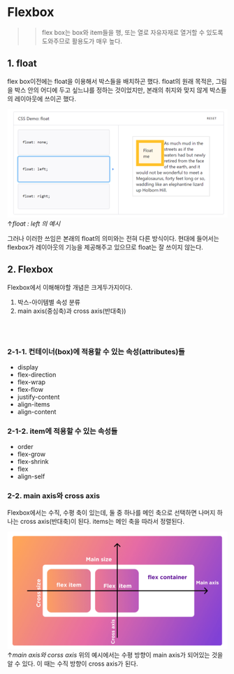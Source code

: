 # Flexbox
>> flex box는 box와 item들을 행, 또는 열로 자유자재로 열거할 수 있도록 도와주므로 활용도가 매우 높다.

## 1. float  
flex box이전에는 float을 이용해서 박스들을 배치하곤 했다. float의 원래 목적은, 그림을 박스 안의 어디에 두고 싶느냐를 정하는 것이었지만, 본래의 취지와 맞지 않게 박스들의 레이아웃에 쓰이곤 했다.

![float:left](./05-float.png)
↑*float : left 의 예시*  

그러나 이러한 쓰임은 본래의 float의 의미와는 전혀 다른 방식이다. 현대에 들어서는 flexbox가 레이아웃의 기능을 제공해주고 있으므로 float는 잘 쓰이지 않는다.


## 2. Flexbox

Flexbox에서 이해해야할 개념은 크게두가지이다.

1. 박스-아이템별 속성 분류  
2. main axis(중심축)과 cross axis(반대축))  

<br></br>

### 2-1-1. 컨테이너(box)에 적용할 수 있는 속성(attributes)들

- display
- flex-direction
- flex-wrap
- flex-flow
- justify-content
- align-items
- align-content

### 2-1-2. item에 적용할 수 있는 속성들

- order
- flex-grow
- flex-shrink
- flex
- align-self


### 2-2. main axis와 cross axis
Flexbox에서는 수직, 수평 축이 있는데, 둘 중 하나를 메인 축으로 선택하면 나머지 하나는 cross axis(반대축)이 된다. items는 메인 축을 따라서 정렬된다.

![main axis와 corss axis](./05-axis.png)
↑*main axis와 corss axis*
위의 예시에서는 수평 방향이 main axis가 되어있는 것을 알 수 있다. 이 때는 수직 방향이 cross axis가 된다.

 
```html
```


```css
```
